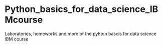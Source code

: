 # Python_basics_for_data_science_IBMcourse
Laboratories, homeworks and more of the pyhton bascis for data science IBM course 
